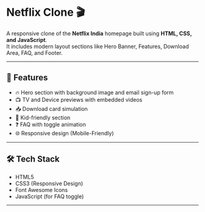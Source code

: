 # Netflix Clone 🎬

A responsive clone of the **Netflix India** homepage built using **HTML, CSS, and JavaScript**.  
It includes modern layout sections like Hero Banner, Features, Download Area, FAQ, and Footer.

---

## 🌟 Features

- 🔥 Hero section with background image and email sign-up form
- 📺 TV and Device previews with embedded videos
- 📥 Download card simulation
- 👦 Kid-friendly section
- ❓ FAQ with toggle animation
- 🌐 Responsive design (Mobile-Friendly)

---

## 🛠️ Tech Stack

- HTML5
- CSS3 (Responsive Design)
- Font Awesome Icons
- JavaScript (for FAQ toggle)

---


